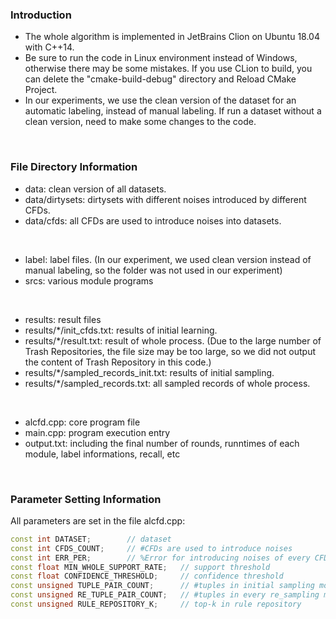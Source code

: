 ### **Introduction**

- The whole algorithm is implemented in JetBrains Clion on Ubuntu 18.04 with C++14.
- Be sure to run the code in Linux environment instead of Windows, otherwise there may be some mistakes. If you use CLion to build, you can delete the "cmake-build-debug" directory and Reload CMake Project.
- In our experiments, we use the clean version of the dataset for an automatic labeling, instead of manual labeling. If run a dataset without a clean version, need to make some changes to the code.
<br>

### **File Directory Information**

- data: clean version of all datasets.
- data/dirtysets: dirtysets with different noises introduced by different CFDs.
- data/cfds: all CFDs are used to introduce noises into datasets.
<br>

- label: label files. (In our experiment, we used clean version instead of manual labeling, so the folder was not used in our experiment)
- srcs: various module programs
<br>

- results: result files
- results/*/init_cfds.txt: results of initial learning.
- results/*/result.txt: result of whole process. (Due to the large number of Trash Repositories, the file size may be too large, so we did not output the content of Trash Repository in this code.)
- results/*/sampled_records_init.txt: results of initial sampling.
- results/*/sampled_records.txt: all sampled records of whole process.
<br>
  
- alcfd.cpp: core program file
- main.cpp: program execution entry
- output.txt: including the final number of rounds, runntimes of each module, label informations, recall, etc
<br>

### **Parameter Setting Information**

All parameters are set in the file alcfd.cpp:

```cpp
const int DATASET;        // dataset
const int CFDS_COUNT;     // #CFDs are used to introduce noises
const int ERR_PER;        // %Error for introducing noises of every CFD
const float MIN_WHOLE_SUPPORT_RATE;   // support threshold
const float CONFIDENCE_THRESHOLD;     // confidence threshold
const unsigned TUPLE_PAIR_COUNT;      // #tuples in initial sampling module
const unsigned RE_TUPLE_PAIR_COUNT;   // #tuples in every re_sampling module
const unsigned RULE_REPOSITORY_K;     // top-k in rule repository
```
